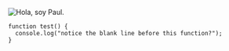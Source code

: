 ![Hola, soy Paul.](https://www.pauljimenez.xyz/img/2.jpg)
```
function test() {
  console.log("notice the blank line before this function?");
}
```
